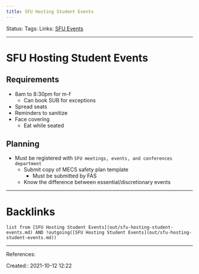 ```yaml
---
title: SFU Hosting Student Events
---
```

Status: 
Tags: 
Links: [SFU Events](out/sfu-events.md)
___
# SFU Hosting Student Events
## Requirements
- 8am to 8:30pm for m-f
	- Can book SUB for exceptions
- Spread seats
- Reminders to sanitize
- Face covering
	- Eat while seated
## Planning
- Must be registered with `SFU meetings, events, and conferences department`
	- Submit copy of MECS safety plan template
		- Must be submitted by FAS
	- Know the difference between essential/discretionary events
___
# Backlinks
```dataview
list from [SFU Hosting Student Events](out/sfu-hosting-student-events.md) AND !outgoing([SFU Hosting Student Events](out/sfu-hosting-student-events.md))
```
___
References:

Created:: 2021-10-12 12:22
